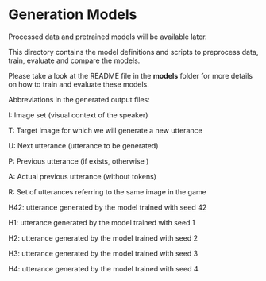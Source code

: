 # Generation Models 

Processed data and pretrained models will be available later.

This directory contains the model definitions and scripts to preprocess data, train, evaluate and compare the models.

Please take a look at the README file in the **models** folder for more details on how to train and evaluate these models.

Abbreviations in the generated output files:

I: Image set (visual context of the speaker)

T: Target image for which we will generate a new utterance

U: Next utterance (utterance to be generated)

P: Previous utterance (if exists, otherwise <nohs>)

A: Actual previous utterance (without <unk> tokens)

R: Set of utterances referring to the same image in the game

H42: utterance generated by the model trained with seed 42

H1: utterance generated by the model trained with seed 1

H2: utterance generated by the model trained with seed 2

H3: utterance generated by the model trained with seed 3

H4: utterance generated by the model trained with seed 4
